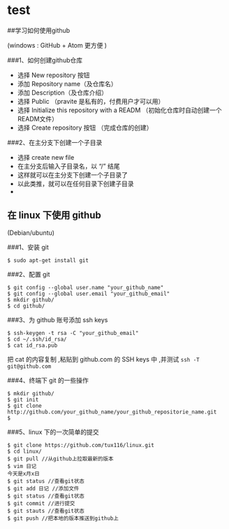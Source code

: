 # test
##学习如何使用github

(windows : GitHub + Atom 更方便 )

###1、如何创建github仓库

+ 选择 New repository 按钮
+ 添加 Repository name（及仓库名）
+ 添加 Description（及仓库介绍）
+ 选择 Public （pravite 是私有的，付费用户才可以用）
+ 选择 Initialize this repository with a READM （初始化仓库时自动创建一个READM文件）
+ 选择 Create repository 按钮 （完成仓库的创建）

###2、在主分支下创建一个子目录

+ 选择 create new file
+ 在主分支后输入子目录名，以 “/” 结尾
+ 这样就可以在主分支下创建一个子目录了
+ 以此类推，就可以在任何目录下创建子目录
+

## 在 linux 下使用 github

(Debian/ubuntu)

###1、安装 git

```
$ sudo apt-get install git
```

###2、配置 git

```
$ git config --global user.name "your_github_name"
$ git config --global user.email "your_github_email"
$ mkdir github/
$ cd github/
```

###3、为 github 账号添加 ssh keys

```
$ ssh-keygen -t rsa -C "your_github_email"
$ cd ~/.ssh/id_rsa/
$ cat id_rsa.pub
```

把 cat 的内容复制 ,粘贴到 github.com 的 SSH keys 中 ,并测试 ```ssh -T git@github.com```

###4、终端下 git 的一些操作

```
$ mkdir github/
$ git init
$ git clone http://github.com/your_github_name/your_github_repositorie_name.git
$
```

###5、linux 下的一次简单的提交

```
$ git clone https://github.com/tux116/linux.git
$ cd linux/
$ git pull //从github上拉取最新的版本
$ vim 日记
今天是x月x日
$ git status //查看git状态
$ git add 日记 //添加文件
$ git status //查看git状态
$ git commit //进行提交
$ git stauts //查看git状态
$ git push //把本地的版本推送到github上
```
